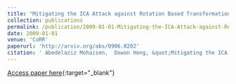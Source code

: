 ```yaml
---
title: "Mitigating the ICA Attack against Rotation Based Transformation for Privacy Preserving Clustering"
collection: publications
permalink: /publication/2009-01-01-Mitigating-the-ICA-Attack-against-Rotation-Based-Transformation-for-Privacy-Preserving-Clustering
date: 2009-01-01
venue: 'CoRR'
paperurl: 'http://arxiv.org/abs/0906.0202'
citation: ' Abedelaziz Mohaisen,  Dowon Hong, &quot;Mitigating the ICA Attack against Rotation Based Transformation for Privacy Preserving Clustering.&quot; CoRR, 2009.'
---
```

[Access paper here](http://arxiv.org/abs/0906.0202){:target="_blank"}
